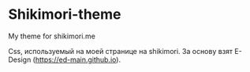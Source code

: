 # Shikimori-theme
My theme for shikimori.me

Css, используемый на моей странице на shikimori.
За основу взят E-Design (https://ed-main.github.io).
